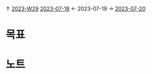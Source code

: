 
↑ [2023-W29](2023-W29.md)
[2023-07-18](2023-07-18.md) ← 2023-07-19 → [2023-07-20](2023-07-20.md)


# 목표



# 노트




